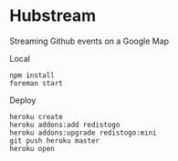 Hubstream
===========

Streaming Github events on a Google Map

Local

    npm install
    foreman start

Deploy

    heroku create
    heroku addons:add redistogo
    heroku addons:upgrade redistogo:mini
    git push heroku master
    heroku open

